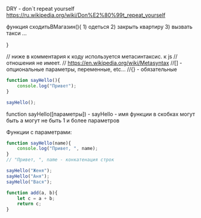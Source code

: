 DRY - don`t repeat yourself
https://ru.wikipedia.org/wiki/Don%E2%80%99t_repeat_yourself


функция сходитьВМагазин(){
    1) одеться
    2) закрыть квартиру
    3) вызвать такси
...

}

// ниже в комментария к коду используется метасинтаксис. к js 
// отношения не имеет.
// https://en.wikipedia.org/wiki/Metasyntax
//[] - опциональные параметры, переменные, etc...
//{} - обязательные


```js
function sayHello(){    
    console.log("Привет");
}

sayHello();
```

function sayHello([параметры]) -
sayHello - имя функции
в скобках могут быть а могут не быть 1 и более параметров

Функции с параметрами:

```js
function sayHello(name){    
    console.log("Привет, ", name);
}
// "Привет, ", name - конкатенация строк

sayHello("Женя");
sayHello("Аня");
sayHello("Вася");

```

```js
function add(a, b){
    let c = a + b;
    return c;
}


```